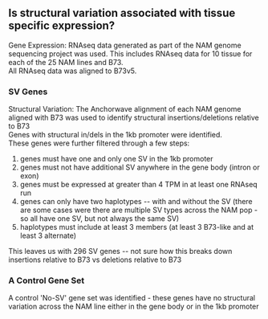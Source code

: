 ## Is structural variation associated with tissue specific expression?

Gene Expression:  RNAseq data generated as part of the NAM genome sequencing project was used.  This includes RNAseq data for 10 tissue for each 
of the 25 NAM lines and B73. \
All RNAseq data was aligned to B73v5.

### SV Genes
Structural Variation:  The Anchorwave alignment of each NAM genome aligned with B73 was used to identify structural insertions/deletions relative to B73 \
Genes with structural in/dels in the 1kb promoter were identified. \
These genes were further filtered through a few steps:
1. genes must have one and only one SV in the 1kb promoter
2. genes must not have additional SV anywhere in the gene body (intron or exon)
3. genes must be expressed at greater than 4 TPM in at least one RNAseq run
4. genes can only have two haplotypes -- with and without the SV (there are some cases were there are multiple SV types across the NAM pop - so all have one SV, but not always the same SV)
5. haplotypes must include at least 3 members (at least 3 B73-like and at least 3 alternate) 

This leaves us with 296 SV genes -- not sure how this breaks down insertions relative to B73 vs deletions relative to B73

### A Control Gene Set
A control 'No-SV' gene set was identified - these genes have no structural variation across the NAM line either in the gene body or in the 1kb promoter
